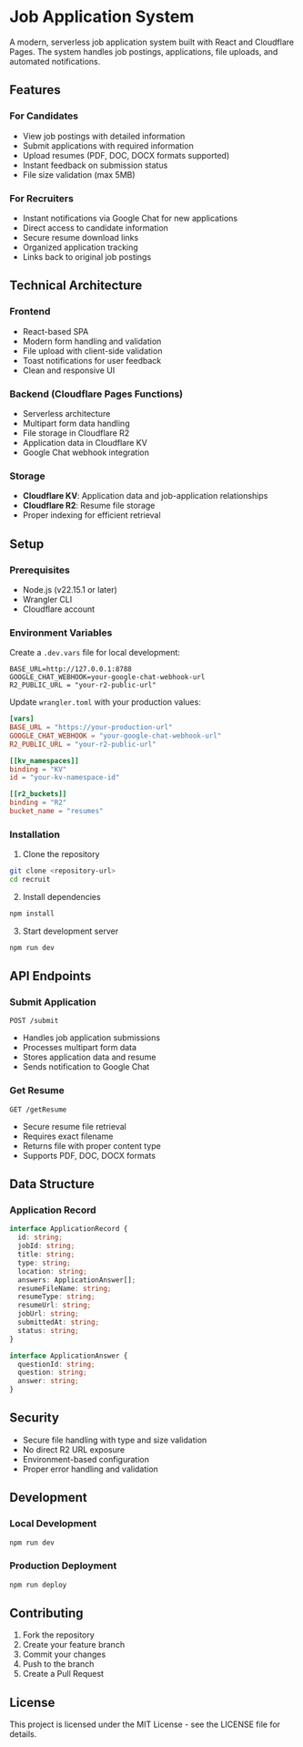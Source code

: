 # Job Application System

A modern, serverless job application system built with React and Cloudflare Pages. The system handles job postings, applications, file uploads, and automated notifications.

## Features

### For Candidates
- View job postings with detailed information
- Submit applications with required information
- Upload resumes (PDF, DOC, DOCX formats supported)
- Instant feedback on submission status
- File size validation (max 5MB)

### For Recruiters
- Instant notifications via Google Chat for new applications
- Direct access to candidate information
- Secure resume download links
- Organized application tracking
- Links back to original job postings

## Technical Architecture

### Frontend
- React-based SPA
- Modern form handling and validation
- File upload with client-side validation
- Toast notifications for user feedback
- Clean and responsive UI

### Backend (Cloudflare Pages Functions)
- Serverless architecture
- Multipart form data handling
- File storage in Cloudflare R2
- Application data in Cloudflare KV
- Google Chat webhook integration

### Storage
- **Cloudflare KV**: Application data and job-application relationships
- **Cloudflare R2**: Resume file storage
- Proper indexing for efficient retrieval

## Setup

### Prerequisites
- Node.js (v22.15.1 or later)
- Wrangler CLI
- Cloudflare account

### Environment Variables
Create a `.dev.vars` file for local development:
```env
BASE_URL=http://127.0.0.1:8788
GOOGLE_CHAT_WEBHOOK=your-google-chat-webhook-url
R2_PUBLIC_URL = "your-r2-public-url"
```

Update `wrangler.toml` with your production values:
```toml
[vars]
BASE_URL = "https://your-production-url"
GOOGLE_CHAT_WEBHOOK = "your-google-chat-webhook-url"
R2_PUBLIC_URL = "your-r2-public-url"

[[kv_namespaces]]
binding = "KV"
id = "your-kv-namespace-id"

[[r2_buckets]]
binding = "R2"
bucket_name = "resumes"
```

### Installation
1. Clone the repository
```bash
git clone <repository-url>
cd recruit
```

2. Install dependencies
```bash
npm install
```

3. Start development server
```bash
npm run dev
```

## API Endpoints

### Submit Application
`POST /submit`
- Handles job application submissions
- Processes multipart form data
- Stores application data and resume
- Sends notification to Google Chat

### Get Resume
`GET /getResume`
- Secure resume file retrieval
- Requires exact filename
- Returns file with proper content type
- Supports PDF, DOC, DOCX formats

## Data Structure

### Application Record
```typescript
interface ApplicationRecord {
  id: string;
  jobId: string;
  title: string;
  type: string;
  location: string;
  answers: ApplicationAnswer[];
  resumeFileName: string;
  resumeType: string;
  resumeUrl: string;
  jobUrl: string;
  submittedAt: string;
  status: string;
}

interface ApplicationAnswer {
  questionId: string;
  question: string;
  answer: string;
}
```

## Security

- Secure file handling with type and size validation
- No direct R2 URL exposure
- Environment-based configuration
- Proper error handling and validation

## Development

### Local Development
```bash
npm run dev
```

### Production Deployment
```bash
npm run deploy
```

## Contributing

1. Fork the repository
2. Create your feature branch
3. Commit your changes
4. Push to the branch
5. Create a Pull Request

## License

This project is licensed under the MIT License - see the LICENSE file for details. 